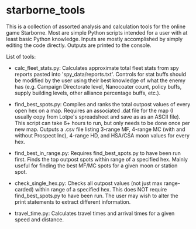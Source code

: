 # starborne_tools

This is a collection of assorted analysis and calculation tools for the online game Starborne. Most are simple Python scripts intended for a user with at least basic Python knowledge. Inputs are mostly accomplished by simply editing the code directly. Outputs are printed to the console.

List of tools:
- calc_fleet_stats.py: Calculates approximate total fleet stats from spy reports pasted into 'spy_data/reports.txt'. Controls for stat buffs should be modified by the user using their best knowledge of what the enemy has (e.g. Campaign Directorate level, Nanocoater count, policy buffs, supply building levels, other alliance percentage buffs, etc.).

- find_best_spots.py: Compiles and ranks the total outpost values of every open hex on a map. Requires an associated .dat file for the map (I usually copy from Lotpe's spreadsheet and save as as an ASCII file). This script can take 6+ hours to run, but only needs to be done once per new map. Outputs a .csv file listing 3-range MF, 4-range MC (with and without Prospect Inc), 4-range HD, and HSA/CSA moon values for every hex.

- find_best_in_range.py: Requires find_best_spots.py to have been run first. Finds the top outpost spots within range of a specified hex. Mainly useful for finding the best MF/MC spots for a given moon or station spot.

- check_single_hex.py: Checks all outpost values (not just max range-carded) within range of a specified hex. This does NOT require find_best_spots.py to have been run. The user may wish to alter the print statements to extract different information.

- travel_time.py: Calculates travel times and arrival times for a given speed and distance.
